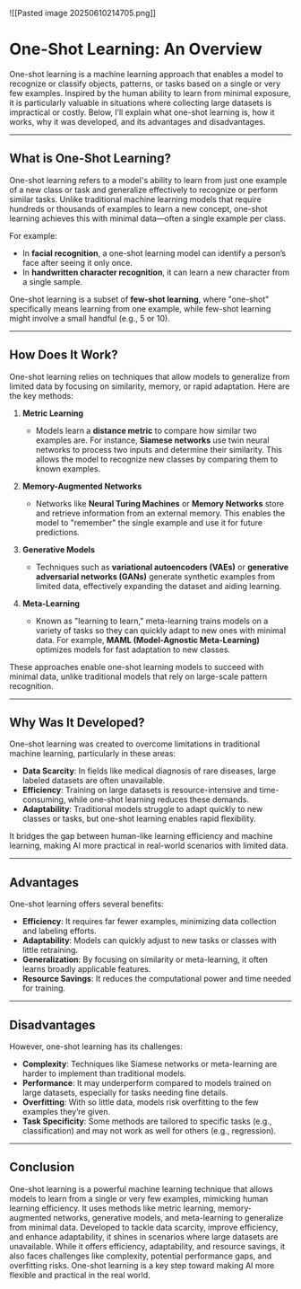 ![[Pasted image 20250610214705.png]]

# One-Shot Learning: An Overview

One-shot learning is a machine learning approach that enables a model to recognize or classify objects, patterns, or tasks based on a single or very few examples. Inspired by the human ability to learn from minimal exposure, it is particularly valuable in situations where collecting large datasets is impractical or costly. Below, I’ll explain what one-shot learning is, how it works, why it was developed, and its advantages and disadvantages.

---

## What is One-Shot Learning?

One-shot learning refers to a model's ability to learn from just one example of a new class or task and generalize effectively to recognize or perform similar tasks. Unlike traditional machine learning models that require hundreds or thousands of examples to learn a new concept, one-shot learning achieves this with minimal data—often a single example per class.

For example:
- In **facial recognition**, a one-shot learning model can identify a person’s face after seeing it only once.
- In **handwritten character recognition**, it can learn a new character from a single sample.

One-shot learning is a subset of **few-shot learning**, where "one-shot" specifically means learning from one example, while few-shot learning might involve a small handful (e.g., 5 or 10).

---

## How Does It Work?

One-shot learning relies on techniques that allow models to generalize from limited data by focusing on similarity, memory, or rapid adaptation. Here are the key methods:

1. **Metric Learning**  
   - Models learn a **distance metric** to compare how similar two examples are. For instance, **Siamese networks** use twin neural networks to process two inputs and determine their similarity. This allows the model to recognize new classes by comparing them to known examples.

2. **Memory-Augmented Networks**  
   - Networks like **Neural Turing Machines** or **Memory Networks** store and retrieve information from an external memory. This enables the model to "remember" the single example and use it for future predictions.

3. **Generative Models**  
   - Techniques such as **variational autoencoders (VAEs)** or **generative adversarial networks (GANs)** generate synthetic examples from limited data, effectively expanding the dataset and aiding learning.

4. **Meta-Learning**  
   - Known as "learning to learn," meta-learning trains models on a variety of tasks so they can quickly adapt to new ones with minimal data. For example, **MAML (Model-Agnostic Meta-Learning)** optimizes models for fast adaptation to new classes.

These approaches enable one-shot learning models to succeed with minimal data, unlike traditional models that rely on large-scale pattern recognition.

---

## Why Was It Developed?

One-shot learning was created to overcome limitations in traditional machine learning, particularly in these areas:

- **Data Scarcity**: In fields like medical diagnosis of rare diseases, large labeled datasets are often unavailable.
- **Efficiency**: Training on large datasets is resource-intensive and time-consuming, while one-shot learning reduces these demands.
- **Adaptability**: Traditional models struggle to adapt quickly to new classes or tasks, but one-shot learning enables rapid flexibility.

It bridges the gap between human-like learning efficiency and machine learning, making AI more practical in real-world scenarios with limited data.

---

## Advantages

One-shot learning offers several benefits:

- **Efficiency**: It requires far fewer examples, minimizing data collection and labeling efforts.
- **Adaptability**: Models can quickly adjust to new tasks or classes with little retraining.
- **Generalization**: By focusing on similarity or meta-learning, it often learns broadly applicable features.
- **Resource Savings**: It reduces the computational power and time needed for training.

---

## Disadvantages

However, one-shot learning has its challenges:

- **Complexity**: Techniques like Siamese networks or meta-learning are harder to implement than traditional models.
- **Performance**: It may underperform compared to models trained on large datasets, especially for tasks needing fine details.
- **Overfitting**: With so little data, models risk overfitting to the few examples they’re given.
- **Task Specificity**: Some methods are tailored to specific tasks (e.g., classification) and may not work as well for others (e.g., regression).

---

## Conclusion

One-shot learning is a powerful machine learning technique that allows models to learn from a single or very few examples, mimicking human learning efficiency. It uses methods like metric learning, memory-augmented networks, generative models, and meta-learning to generalize from minimal data. Developed to tackle data scarcity, improve efficiency, and enhance adaptability, it shines in scenarios where large datasets are unavailable. While it offers efficiency, adaptability, and resource savings, it also faces challenges like complexity, potential performance gaps, and overfitting risks. One-shot learning is a key step toward making AI more flexible and practical in the real world.
